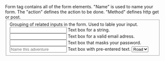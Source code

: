 <form name="" action="" method="">
 Form tag contains all of the form elements. "Name" is used to name your form.
 The "action" defines the action to be done. "Method" defines http get or post.
<fieldset>
Grouping of related inputs in the form.
<label>
Used to lable your input.
<input type="text" name="fullname">
Text box for a string.
<input type="email" name="email">
Text box for a valid email adress.
<input type="password" name="password">
Text box that masks your password.
<input type="text" name="adv-name" placeholder="Name this adventure">
Text box with pre-entered text.
<select name="bike">
A drop down list.
<option value="road">Road</option>
An option in the select tag.
<input type="date" name="date">
User date field and gives the user options to enter in a date.
<input type="checkbox" name="cb-agree" value="agree">
Gives the user a box to check and translates to a boolean value.
<button type="submit">Save this adventure</button>
Creates a clickable button and the type "submit" sends data to the server.

